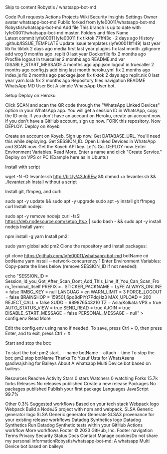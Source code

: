 Skip to content
Robystis
/
whatsapp-bot-md

Code
Pull requests
Actions
Projects
Wiki
Security
Insights
Settings
Owner avatar
whatsapp-bot-md
Public
forked from lyfe00011/whatsapp-bot-md
Robystis/whatsapp-bot-md
Add file
This branch is up to date with lyfe00011/whatsapp-bot-md:master.
Folders and files
Name		
Latest commit
lyfe00011
lyfe00011
fix tiktok
77ff43c
 · 
2 days ago
History
.github/ISSUE_TEMPLATE
Update issue templates (lyfe00011#149)
last year
lib
fix tiktok
2 days ago
media
first
last year
plugins
fix
last month
.gitignore
add wcg
9 months ago
.replit
0
last year
Dockerfile
fix
2 months ago
Procfile
logout in truecaller
2 months ago
README.md
var DISABLE_START_MESSAGE
4 months ago
app.json
logout in truecaller
2 months ago
config.js
add bing
last month
heroku.yml
fix
2 months ago
index.js
fix
2 months ago
package.json
fix tiktok
2 days ago
replit.nix
0
last year
yarn.lock
fix
2 months ago
Repository files navigation
README
WhatsApp MD User Bot
A simple WhatsApp User bot.

Setup
Deploy on Heroku

Click SCAN and scan the QR code through the "WhatsApp Linked Devices" option in your WhatsApp app.
You will get a session ID in WhatsApp, copy the ID only.
If you don't have an account on Heroku, create an account now.
If you don't have a GitHub account, sign up now.
FORK this repository.
Now DEPLOY.
Deploy on Koyeb

Create an account on Koyeb. Sign up now.
Get DATABASE_URL. You'll need this while deploying.
Get SESSION_ID. Open Linked Devices in WhatsApp and SCAN now.
Get the Koyeb API key. Let's Go.
DEPLOY now.
Enter Environment Variables. Read More.
Enter a name and click "Create Service."
Deploy on VPS or PC (Example here as in Ubuntu)

Install with script

wget -N -O levanter.sh http://bit.ly/43JqREw && chmod +x levanter.sh && ./levanter.sh
Install without a script

Install git, ffmpeg, and curl:

sudo apt -y update && sudo apt -y upgrade
sudo apt -y install git ffmpeg curl
Install nodejs:

sudo apt -y remove nodejs
curl -fsSl https://deb.nodesource.com/setup_lts.x | sudo bash - && sudo apt -y install nodejs
Install yarn:

npm install -g yarn
Install pm2:

sudo yarn global add pm2
Clone the repository and install packages:

git clone https://github.com/lyfe00011/whatsapp-bot-md botName
 cd botName
  yarn install --network-concurrency 1
Enter Environment Variables: Copy-paste the lines below (remove SESSION_ID if not needed):

echo "SESSION_ID = Session_Id_you_Got_After_Scan_Dont_Add_This_Line_If_You_Can_Scan_From_Terminal_Itself
PREFIX = .
STICKER_PACKNAME = LyFE
ALWAYS_ONLINE = false
RMBG_KEY = null
LANGUAG = en
WARN_LIMIT = 3
FORCE_LOGOUT = false
BRAINSHOP = 159501,6pq8dPiYt7PdqHz3
MAX_UPLOAD = 200
REJECT_CALL = false
SUDO = 989876543210
TZ = Asia/Kolkata
VPS = true
AUTO_STATUS_VIEW = true
SEND_READ = true
AJOIN = true
DISABLE_START_MESSAGE = false
PERSONAL_MESSAGE = null" > config.env
Read More

Edit the config.env using nano if needed. To save, press Ctrl + O, then press Enter, and to exit, press Ctrl + X.

Start and stop the bot:

To start the bot: pm2 start . --name botName --attach --time
To stop the bot: pm2 stop botName
Thanks To
Yusuf Usta for WhatsAsena
@adiwajshing for Baileys
About
A whatsapp Multi Device bot based on baileys

Resources
 Readme
 Activity
Stars
 0 stars
Watchers
 0 watching
Forks
 15.7k forks
Releases
No releases published
Create a new release
Packages
No packages published
Publish your first package
Languages
JavaScript
99.7%
 
Other
0.3%
Suggested workflows
Based on your tech stack
Webpack logo
Webpack
Build a NodeJS project with npm and webpack.
SLSA Generic generator logo
SLSA Generic generator
Generate SLSA3 provenance for your existing release workflows
Datadog Synthetics logo
Datadog Synthetics
Run Datadog Synthetic tests within your GitHub Actions workflow
More workflows
Footer
© 2023 GitHub, Inc.
Footer navigation
Terms
Privacy
Security
Status
Docs
Contact
Manage cookiesDo not share my personal informationRobystis/whatsapp-bot-md: A whatsapp Multi Device bot based on baileys
